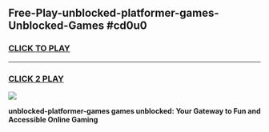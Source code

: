 
## Free-Play-unblocked-platformer-games-Unblocked-Games #cd0u0
<h3>
<a href="https://news.freeplayer.one?title=unblocked-platformer-games&ref=8M">CLICK TO PLAY</a></h3>
<hr>

<h3>
<a href="https://news.freeplayer.one?title=unblocked-platformer-games&ref=8M">CLICK 2 PLAY</a>
  
</h3>

<a href="https://news.freeplayer.one?title=unblocked-platformer-games&ref=8M"><img src="https://clearcache.store/games.png"></a>


**unblocked-platformer-games games unblocked: Your Gateway to Fun and Accessible Online Gaming**
